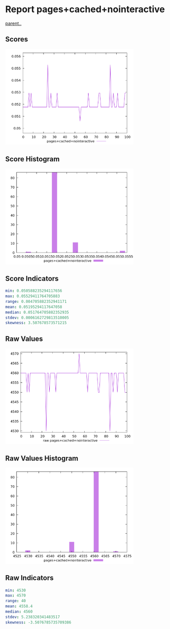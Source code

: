# Report pages+cached+nointeractive

[parent..](./..)  


## Scores

![score](./score.png)  

## Score Histogram

![hist](./hist.png)  

## Score Indicators

```yaml
min: 0.050588235294117656
max: 0.05529411764705883
range: 0.004705882352941171
mean: 0.05195294117647058
median: 0.051764705882352935
stdev: 0.0006162729813510005
skewness: 3.507678573571215

```

## Raw Values

![raw](./raw.png)  

## Raw Values Histogram

![raw hist](./raw_hist.png)  

## Raw Indicators

```yaml
min: 4530
max: 4570
range: 40
mean: 4558.4
median: 4560
stdev: 5.238320341483517
skewness: -3.5076785735709386

```

<style>
  img {
    max-width: 80%;
  }
</style>
      
